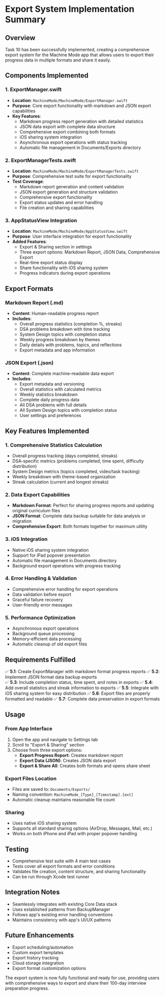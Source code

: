 # Export System Implementation Summary

## Overview
Task 10 has been successfully implemented, creating a comprehensive export system for the Machine Mode app that allows users to export their progress data in multiple formats and share it easily.

## Components Implemented

### 1. ExportManager.swift
- **Location**: `MachineMode/MachineMode/ExportManager.swift`
- **Purpose**: Core export functionality with markdown and JSON export capabilities
- **Key Features**:
  - Markdown progress report generation with detailed statistics
  - JSON data export with complete data structure
  - Comprehensive export combining both formats
  - iOS sharing system integration
  - Asynchronous export operations with status tracking
  - Automatic file management in Documents/Exports directory

### 2. ExportManagerTests.swift
- **Location**: `MachineMode/MachineMode/ExportManagerTests.swift`
- **Purpose**: Comprehensive test suite for export functionality
- **Test Coverage**:
  - Markdown report generation and content validation
  - JSON export generation and structure validation
  - Comprehensive export functionality
  - Export status updates and error handling
  - File creation and sharing capabilities

### 3. AppStatusView Integration
- **Location**: `MachineMode/MachineMode/AppStatusView.swift`
- **Purpose**: User interface integration for export functionality
- **Added Features**:
  - Export & Sharing section in settings
  - Three export options: Markdown Report, JSON Data, Comprehensive Export
  - Real-time export status display
  - Share functionality with iOS sharing system
  - Progress indicators during export operations

## Export Formats

### Markdown Report (.md)
- **Content**: Human-readable progress report
- **Includes**:
  - Overall progress statistics (completion %, streaks)
  - DSA problems breakdown with time tracking
  - System Design topics with completion status
  - Weekly progress breakdown by themes
  - Daily details with problems, topics, and reflections
  - Export metadata and app information

### JSON Export (.json)
- **Content**: Complete machine-readable data export
- **Includes**:
  - Export metadata and versioning
  - Overall statistics with calculated metrics
  - Weekly statistics breakdown
  - Complete daily progress data
  - All DSA problems with full details
  - All System Design topics with completion status
  - User settings and preferences

## Key Features Implemented

### 1. Comprehensive Statistics Calculation
- Overall progress tracking (days completed, streaks)
- DSA-specific metrics (problems completed, time spent, difficulty distribution)
- System Design metrics (topics completed, video/task tracking)
- Weekly breakdown with theme-based organization
- Streak calculation (current and longest streaks)

### 2. Data Export Capabilities
- **Markdown Format**: Perfect for sharing progress reports and updating original curriculum files
- **JSON Format**: Complete data backup suitable for data analysis or migration
- **Comprehensive Export**: Both formats together for maximum utility

### 3. iOS Integration
- Native iOS sharing system integration
- Support for iPad popover presentation
- Automatic file management in Documents directory
- Background export operations with progress tracking

### 4. Error Handling & Validation
- Comprehensive error handling for export operations
- Data validation before export
- Graceful failure recovery
- User-friendly error messages

### 5. Performance Optimization
- Asynchronous export operations
- Background queue processing
- Memory-efficient data processing
- Automatic cleanup of old export files

## Requirements Fulfilled

✅ **5.1**: Create ExportManager with markdown format progress reports
✅ **5.2**: Implement JSON format data backup exports  
✅ **5.3**: Include completion status, time spent, and notes in exports
✅ **5.4**: Add overall statistics and streak information to exports
✅ **5.5**: Integrate with iOS sharing system for easy distribution
✅ **5.6**: Export files are properly formatted and readable
✅ **5.7**: Complete data preservation in export formats

## Usage

### From App Interface
1. Open the app and navigate to Settings tab
2. Scroll to "Export & Sharing" section
3. Choose from three export options:
   - **Export Progress Report**: Creates markdown report
   - **Export Data (JSON)**: Creates JSON data export
   - **Export & Share All**: Creates both formats and opens share sheet

### Export Files Location
- Files are saved to: `Documents/Exports/`
- Naming convention: `MachineMode_[Type]_[Timestamp].[ext]`
- Automatic cleanup maintains reasonable file count

### Sharing
- Uses native iOS sharing system
- Supports all standard sharing options (AirDrop, Messages, Mail, etc.)
- Works on both iPhone and iPad with proper popover handling

## Testing
- Comprehensive test suite with 4 main test cases
- Tests cover all export formats and error conditions
- Validates file creation, content structure, and sharing functionality
- Can be run through Xcode test runner

## Integration Notes
- Seamlessly integrates with existing Core Data stack
- Uses established patterns from BackupManager
- Follows app's existing error handling conventions
- Maintains consistency with app's UI/UX patterns

## Future Enhancements
- Export scheduling/automation
- Custom export templates
- Export history tracking
- Cloud storage integration
- Export format customization options

The export system is now fully functional and ready for use, providing users with comprehensive ways to export and share their 100-day interview preparation progress.